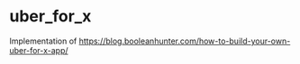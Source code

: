 # uber_for_x

Implementation of https://blog.booleanhunter.com/how-to-build-your-own-uber-for-x-app/
